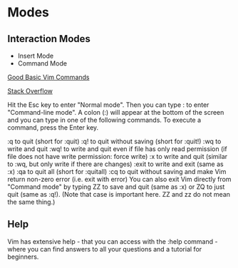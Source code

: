 # Modes

## Interaction Modes

- Insert Mode
- Command Mode

[Good Basic Vim Commands](https://coderwall.com/p/adv71w/basic-vim-commands-for-getting-started)

[Stack Overflow](https://stackoverflow.com/a/11828573/5177704)

Hit the Esc key to enter "Normal mode". Then you can type : to enter "Command-line mode". A colon \(:\) will appear at the bottom of the screen and you can type in one of the following commands. To execute a command, press the Enter key.

:q to quit \(short for :quit\)
:q! to quit without saving \(short for :quit!\)
:wq to write and quit
:wq! to write and quit even if file has only read permission \(if file does not have write permission: force write\)
:x to write and quit \(similar to :wq, but only write if there are changes\)
:exit to write and exit \(same as :x\) :qa to quit all \(short for :quitall\)
:cq to quit without saving and make Vim return non-zero error \(i.e. exit with error\) You can also exit Vim directly from "Command mode" by typing ZZ to save and quit \(same as :x\) or ZQ to just quit \(same as :q!\). \(Note that case is important here. ZZ and zz do not mean the same thing.\)

## Help

Vim has extensive help - that you can access with the :help command - where you can find answers to all your questions and a tutorial for beginners.
